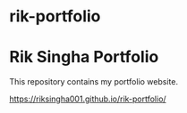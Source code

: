 # rik-portfolio



# Rik Singha Portfolio
This repository contains my portfolio website.

https://riksingha001.github.io/rik-portfolio/
